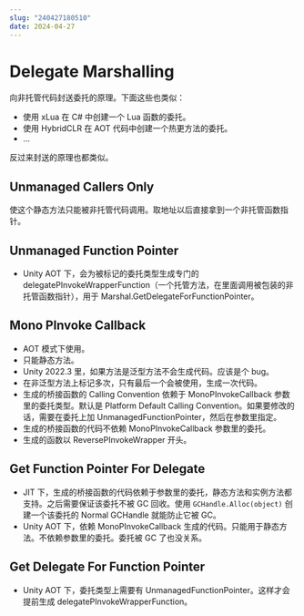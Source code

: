 ```yaml
---
slug: "240427180510"
date: 2024-04-27
---
```


# Delegate Marshalling

向非托管代码封送委托的原理。下面这些也类似：

- 使用 xLua 在 C# 中创建一个 Lua 函数的委托。
- 使用 HybridCLR 在 AOT 代码中创建一个热更方法的委托。
- ...

反过来封送的原理也都类似。

## Unmanaged Callers Only

使这个静态方法只能被非托管代码调用。取地址以后直接拿到一个非托管函数指针。

## Unmanaged Function Pointer

- Unity AOT 下，会为被标记的委托类型生成专门的 delegatePInvokeWrapperFunction（一个托管方法，在里面调用被包装的非托管函数指针），用于 Marshal.GetDelegateForFunctionPointer。

## Mono PInvoke Callback

- AOT 模式下使用。
- 只能静态方法。
- Unity 2022.3 里，如果方法是泛型方法不会生成代码。应该是个 bug。
- 在非泛型方法上标记多次，只有最后一个会被使用，生成一次代码。
- 生成的桥接函数的 Calling Convention 依赖于 MonoPInvokeCallback 参数里的委托类型。默认是 Platform Default Calling Convention。如果要修改的话，需要在委托上加 UnmanagedFunctionPointer，然后在参数里指定。
- 生成的桥接函数的代码不依赖 MonoPInvokeCallback 参数里的委托。
- 生成的函数以 ReversePInvokeWrapper 开头。

## Get Function Pointer For Delegate

- JIT 下，生成的桥接函数的代码依赖于参数里的委托，静态方法和实例方法都支持。之后需要保证该委托不被 GC 回收。使用 `GCHandle.Alloc(object)` 创建一个该委托的 Normal GCHandle 就能防止它被 GC。
- Unity AOT 下，依赖 MonoPInvokeCallback 生成的代码。只能用于静态方法。不依赖参数里的委托。委托被 GC 了也没关系。

## Get Delegate For Function Pointer

- Unity AOT 下，委托类型上需要有 UnmanagedFunctionPointer。这样才会提前生成 delegatePInvokeWrapperFunction。

